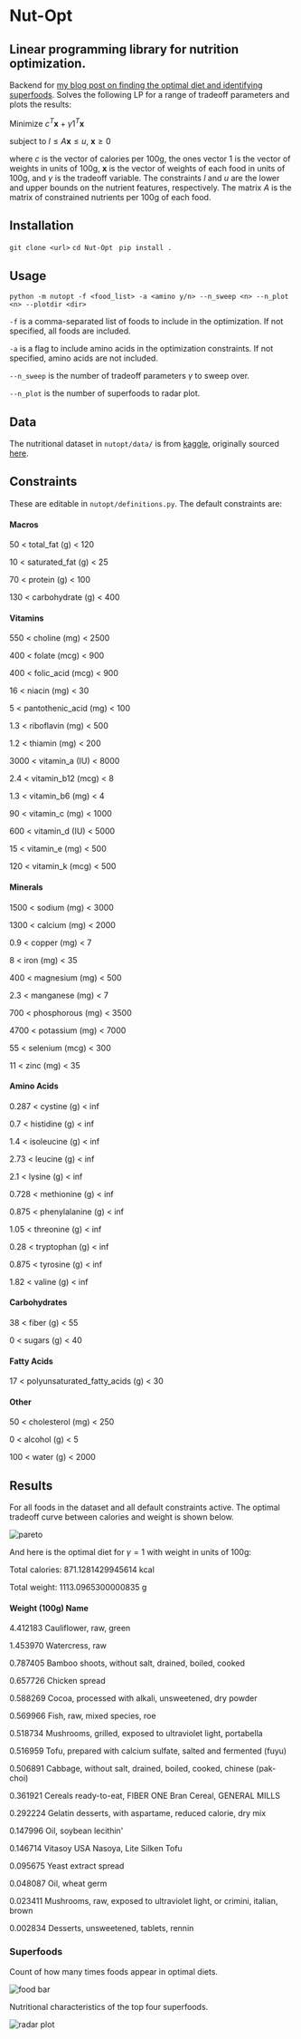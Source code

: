# Nut-Opt
Linear programming library for nutrition optimization.
---
Backend for [my blog post on finding the optimal diet and identifying superfoods](https://www.alpeirson.com/blog/nutrition). Solves the following LP for a range of tradeoff parameters and plots the results:

Minimize $c^T\mathbf{x} + \gamma\mathcal{1}^T\mathbf{x}$

subject to $l \leq A\mathbf{x} \leq u$, $\mathbf{x} \geq 0$

where $c$ is the vector of calories per 100g, the ones vector $\mathcal{1}$ is the vector of weights in units of 100g, $\mathbf{x}$ is the vector of weights of each food in units of 100g, and $\gamma$ is the tradeoff variable. The constraints $l$ and $u$ are the lower and upper bounds on the nutrient features, respectively. The matrix $A$ is the matrix of constrained nutrients per 100g of each food.

## Installation
```git clone <url>```
```cd Nut-Opt ```
```pip install .```

## Usage
```python -m nutopt -f <food_list> -a <amino y/n> --n_sweep <n> --n_plot <n> --plotdir <dir>```

`-f` is a comma-separated list of foods to include in the optimization. If not specified, all foods are included.

`-a` is a flag to include amino acids in the optimization constraints. If not specified, amino acids are not included.

`--n_sweep` is the number of tradeoff parameters $\gamma$ to sweep over.

`--n_plot` is the number of superfoods to radar plot.

## Data
The nutritional dataset in `nutopt/data/` is from [kaggle](https://www.kaggle.com/datasets/trolukovich/nutritional-values-for-common-foods-and-products), originally sourced [here](https://www.nutritionvalue.org/).

## Constraints
These are editable in `nutopt/definitions.py`. The default constraints are:

#### Macros
50 < total_fat (g) < 120

10 < saturated_fat (g) < 25

70 < protein (g) < 100

130 < carbohydrate (g) < 400

#### Vitamins
550 < choline (mg) < 2500

400 < folate (mcg) < 900

400 < folic_acid (mcg) < 900

16 < niacin (mg) < 30

5 < pantothenic_acid (mg) < 100

1.3 < riboflavin (mg) < 500

1.2 < thiamin (mg) < 200

3000 < vitamin_a (IU) < 8000

2.4 < vitamin_b12 (mcg) < 8

1.3 < vitamin_b6 (mg) < 4

90 < vitamin_c (mg) < 1000

600 < vitamin_d (IU) < 5000

15 < vitamin_e (mg) < 500

120 < vitamin_k (mcg) < 500
#### Minerals
1500 < sodium (mg) < 3000

1300 < calcium (mg) < 2000

0.9 < copper (mg) < 7

8 < iron (mg) < 35

400 < magnesium (mg) < 500

2.3 < manganese (mg) < 7

700 < phosphorous (mg) < 3500

4700 < potassium (mg) < 7000

55 < selenium (mcg) < 300

11 < zinc (mg) < 35

#### Amino Acids
0.287 < cystine (g) < inf

0.7 < histidine (g) < inf

1.4 < isoleucine (g) < inf

2.73 < leucine (g) < inf

2.1 < lysine (g) < inf

0.728 < methionine (g) < inf

0.875 < phenylalanine (g) < inf

1.05 < threonine (g) < inf

0.28 < tryptophan (g) < inf

0.875 < tyrosine (g) < inf

1.82 < valine (g) < inf

#### Carbohydrates
38 < fiber (g) < 55

0 < sugars (g) < 40

#### Fatty Acids
17 < polyunsaturated_fatty_acids (g) < 30

#### Other
50 < cholesterol (mg) < 250

0 < alcohol (g) < 5

100 < water (g) < 2000

## Results
For all foods in the dataset and all default constraints active. The optimal tradeoff curve between calories and weight is shown below. 

![pareto](figures/pareto_frontier.png)

And here is the optimal diet for $\gamma = 1$ with weight in units of 100g:

Total calories:  871.1281429945614 kcal

Total weight:  1113.0965300000835 g

#### Weight (100g)     Name

4.412183          Cauliflower, raw, green

1.453970          Watercress, raw

0.787405          Bamboo shoots, without salt, drained, boiled, cooked

0.657726          Chicken spread

0.588269          Cocoa, processed with alkali, unsweetened, dry powder

0.569966          Fish, raw, mixed species, roe

0.518734          Mushrooms, grilled, exposed to ultraviolet light, portabella

0.516959          Tofu, prepared with calcium sulfate, salted and fermented (fuyu)

0.506891          Cabbage, without salt, drained, boiled, cooked, chinese (pak-choi)

0.361921          Cereals ready-to-eat, FIBER ONE Bran Cereal, GENERAL MILLS

0.292224          Gelatin desserts, with aspartame, reduced calorie, dry mix

0.147996          Oil, soybean lecithin'

0.146714          Vitasoy USA Nasoya, Lite Silken Tofu

0.095675          Yeast extract spread

0.048087          Oil, wheat germ

0.023411          Mushrooms, raw, exposed to ultraviolet light, or crimini, italian, brown

0.002834          Desserts, unsweetened, tablets, rennin


### Superfoods
Count of how many times foods appear in optimal diets.

![food bar](figures/food_count.png)

Nutritional characteristics of the top four superfoods.

![radar plot](figures/radar.png)